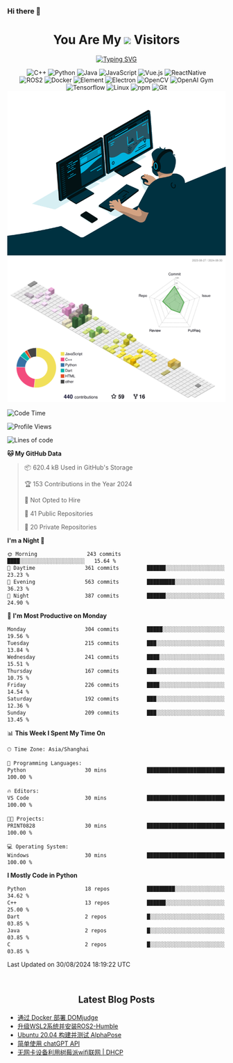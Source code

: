 ### Hi there 👋

<div align="center">
  <h1>
    You Are My <img src="https://profile-counter.glitch.me/fateryu/count.svg"> Visitors
  </h1>
  <!--<img align="center" src="https://github-readme-stats-git-masterrstaa-rickstaa.vercel.app/api?username=FaterYU&show_icons=true&count_private=true"/>-->

  <a href="https://git.io/typing-svg"><img src="https://readme-typing-svg.demolab.com?font=Fira+Code&pause=500&center=true&vCenter=true&random=false&width=435&lines=Talk+is+cheap.+Show+me+the+code." alt="Typing SVG" /></a>

  <img src="https://img.shields.io/badge/C++-512BD4?style=flat-square&logo=cplusplus&logoColor=ffffff" alt="C++">
  <img src="https://img.shields.io/badge/-Python-37A6AB?style=flat-square&logo=python&logoColor=ffffff" alt="Python">
  <img src="https://img.shields.io/badge/-Java-007396?style=flat-square&logo=java&logoColor=ffffff" alt="Java">
  <img src="https://img.shields.io/badge/JavaScript-F7DF1E?style=flat-square&logo=JavaScript&logoColor=ffffff" alt="JavaScript">
  <img src="https://img.shields.io/badge/-Vue.js-4FC08D?style=flat-square&logo=Vue.js&logoColor=ffffff" alt="Vue.js">
  <img src="https://img.shields.io/badge/ReactNative-813144?style=flat-square&logo=react&logoColor=ffffff" alt="ReactNative">
  </br>
  <img src="https://img.shields.io/badge/-ROS2-8DD6F9?style=flat-square&logo=ros&logoColor=ffffff" alt="ROS2">
  <img src="https://img.shields.io/badge/Docker-2496ED?style=flat-square&logo=docker&logoColor=ffffff" alt="Docker">
  <img src="https://img.shields.io/badge/-Element-02845A?style=flat-square&logo=electron&logoColor=ffffff" alt="Element">
  <img src="https://img.shields.io/badge/-Electron-002D71?style=flat-square&logo=element&logoColor=ffffff" alt="Electron">
  <img src="https://img.shields.io/badge/-OpenCV-361522?style=flat-square&logo=opencv&logoColor=ffffff" alt="OpenCV">
  <img src="https://img.shields.io/badge/-OpenAIGym-91302E?style=flat-square&logo=openaigym&logoColor=ffffff" alt="OpenAI Gym">
  </br>
  <img src="https://img.shields.io/badge/-Tensorflow-204366?style=flat-square&logo=tensorflow&logoColor=ffffff" alt="Tensorflow">
  <img src="https://img.shields.io/badge/-Linux-333333?style=flat-square&logo=linux&logoColor=white" alt="Linux">
  <img src="https://img.shields.io/badge/-NPM-CB3837?style=flat-square&logo=npm&logoColor=white" alt="npm">
  <img src="https://img.shields.io/badge/-Git-f05032?style=flat-square&logo=git&logoColor=white" alt="Git">
  </br>
  <img alt="GIF" src="./code.gif?raw=true" />
  </br>
  <!--<img src="https://github-readme-stats.vercel.app/api/top-langs/?username=fateryu&hide=HTML&langs_count=5">-->
  <img src="./profile-3d-contrib/profile-south-season-animate.svg">
  </br>
</div>

<!--START_SECTION:waka-->
![Code Time](http://img.shields.io/badge/Code%20Time-314%20hrs%2037%20mins-blue)

![Profile Views](http://img.shields.io/badge/Profile%20Views-13-blue)

![Lines of code](https://img.shields.io/badge/From%20Hello%20World%20I%27ve%20Written-12.1%20million%20lines%20of%20code-blue)

**🐱 My GitHub Data** 

> 📦 620.4 kB Used in GitHub's Storage 
 > 
> 🏆 153 Contributions in the Year 2024
 > 
> 🚫 Not Opted to Hire
 > 
> 📜 41 Public Repositories 
 > 
> 🔑 20 Private Repositories 
 > 
**I'm a Night 🦉** 

```text
🌞 Morning                243 commits         ████░░░░░░░░░░░░░░░░░░░░░   15.64 % 
🌆 Daytime                361 commits         ██████░░░░░░░░░░░░░░░░░░░   23.23 % 
🌃 Evening                563 commits         █████████░░░░░░░░░░░░░░░░   36.23 % 
🌙 Night                  387 commits         ██████░░░░░░░░░░░░░░░░░░░   24.90 % 
```
📅 **I'm Most Productive on Monday** 

```text
Monday                   304 commits         █████░░░░░░░░░░░░░░░░░░░░   19.56 % 
Tuesday                  215 commits         ███░░░░░░░░░░░░░░░░░░░░░░   13.84 % 
Wednesday                241 commits         ████░░░░░░░░░░░░░░░░░░░░░   15.51 % 
Thursday                 167 commits         ███░░░░░░░░░░░░░░░░░░░░░░   10.75 % 
Friday                   226 commits         ████░░░░░░░░░░░░░░░░░░░░░   14.54 % 
Saturday                 192 commits         ███░░░░░░░░░░░░░░░░░░░░░░   12.36 % 
Sunday                   209 commits         ███░░░░░░░░░░░░░░░░░░░░░░   13.45 % 
```


📊 **This Week I Spent My Time On** 

```text
🕑︎ Time Zone: Asia/Shanghai

💬 Programming Languages: 
Python                   30 mins             █████████████████████████   100.00 % 

🔥 Editors: 
VS Code                  30 mins             █████████████████████████   100.00 % 

🐱‍💻 Projects: 
PRINT0828                30 mins             █████████████████████████   100.00 % 

💻 Operating System: 
Windows                  30 mins             █████████████████████████   100.00 % 
```

**I Mostly Code in Python** 

```text
Python                   18 repos            █████████░░░░░░░░░░░░░░░░   34.62 % 
C++                      13 repos            ██████░░░░░░░░░░░░░░░░░░░   25.00 % 
Dart                     2 repos             █░░░░░░░░░░░░░░░░░░░░░░░░   03.85 % 
Java                     2 repos             █░░░░░░░░░░░░░░░░░░░░░░░░   03.85 % 
C                        2 repos             █░░░░░░░░░░░░░░░░░░░░░░░░   03.85 % 
```




 Last Updated on 30/08/2024 18:19:22 UTC
<!--END_SECTION:waka-->

<div align="center">
  </br>
  <h2>
    Latest Blog Posts
  </h2>
</div>

<!-- BLOGPOSTS:START -->
- [通过 Docker 部署 DOMjudge](https://fater.top/record/domjudge-docker-config/)
- [升级WSL2系统并安装ROS2-Humble](https://fater.top/record/upgrade-wsl-system-install-ros2-humble/)
- [Ubuntu 20.04 构建并测试 AlphaPose](https://fater.top/usage/build-test-alphapose/)
- [简单使用 chatGPT API](https://fater.top/usage/use-chatgpt-api/)
- [无网卡设备利用树莓派wifi联网 | DHCP](https://fater.top/record/raspi-relay-wifi/)
<!-- BLOGPOSTS:END -->
